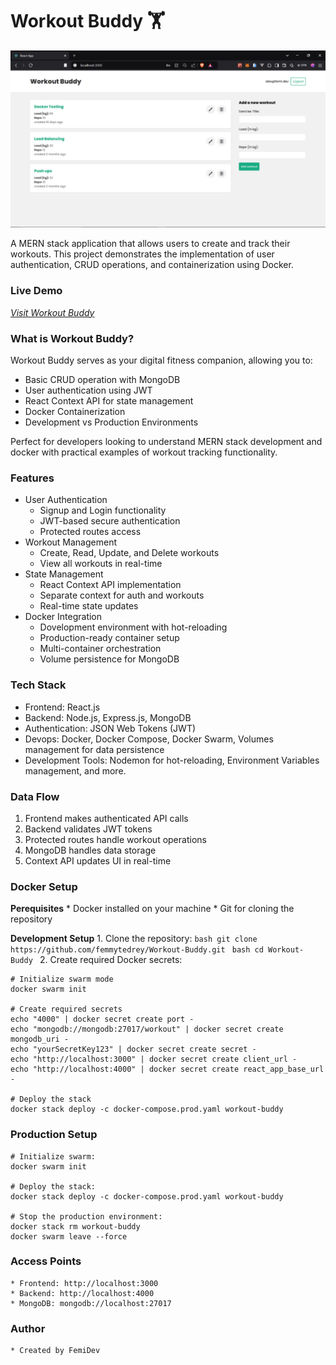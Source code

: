 # **Workout Buddy 🏋️‍**
![Workout Buddy](./ui/Screenshot%20(10).png)

A MERN stack application that allows users to create and track their workouts.
This project demonstrates the implementation of user authentication, CRUD operations, and containerization using Docker.

### **Live Demo**
[*Visit Workout Buddy*](https://workout-buddy-hazel.vercel.app/)

### **What is Workout Buddy?**
Workout Buddy serves as your digital fitness companion, allowing you to:
* Basic CRUD operation with MongoDB
* User authentication using JWT
* React Context API for state management
* Docker Containerization
* Development vs Production Environments

Perfect for developers looking to understand MERN stack development and docker with practical examples of workout tracking functionality.

### **Features**
* User Authentication
    - Signup and Login functionality
    - JWT-based secure authentication
    - Protected routes access
* Workout Management
    - Create, Read, Update, and Delete workouts
    - View all workouts in real-time
* State Management
    - React Context API implementation
    - Separate context for auth and workouts
    - Real-time state updates
* Docker Integration
    - Dovelopment environment with hot-reloading
    - Production-ready container setup
    - Multi-container orchestration
    - Volume persistence for MongoDB

### **Tech Stack**
* Frontend: React.js
* Backend: Node.js, Express.js, MongoDB
* Authentication: JSON Web Tokens (JWT)
* Devops: Docker, Docker Compose, Docker Swarm, Volumes management for data persistence
* Development Tools: Nodemon for hot-reloading, Environment Variables management, and more.

### **Data Flow**
1. Frontend makes authenticated API calls
2. Backend validates JWT tokens
3. Protected routes handle workout operations
4. MongoDB handles data storage
5. Context API updates UI in real-time

### **Docker Setup**
**Perequisites**
    * Docker installed on your machine
    * Git for cloning the repository
    
**Development Setup**
    1. Clone the repository:
        ```bash
        git clone https://github.com/femmytedrey/Workout-Buddy.git
        ```
        ```bash
        cd Workout-Buddy
        ```
    2. Create required Docker secrets:

    # Initialize swarm mode
    docker swarm init

    # Create required secrets
    echo "4000" | docker secret create port -
    echo "mongodb://mongodb:27017/workout" | docker secret create mongodb_uri -
    echo "yourSecretKey123" | docker secret create secret -
    echo "http://localhost:3000" | docker secret create client_url -
    echo "http://localhost:4000" | docker secret create react_app_base_url -

    # Deploy the stack
    docker stack deploy -c docker-compose.prod.yaml workout-buddy

### **Production Setup**
    # Initialize swarm:
    docker swarm init

    # Deploy the stack:
    docker stack deploy -c docker-compose.prod.yaml workout-buddy

    # Stop the production environment:
    docker stack rm workout-buddy
    docker swarm leave --force

### **Access Points**
    * Frontend: http://localhost:3000
    * Backend: http://localhost:4000
    * MongoDB: mongodb://localhost:27017

### **Author**
    * Created by FemiDev
